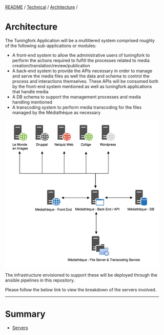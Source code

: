 [README](/) / [Technical](0e9eb851-aec6-11e7-9592-978508c84318.md) / [Architecture](d6d68f40-aec7-11e7-894f-6b718994da22.md) /

# Architecture

The Tuningfork Application will be a multitiered system comprised roughly of the following sub-applications or modules:

* A front-end system to allow the administrative users of tuningfork to perform the actions required to fulfill the processes related to media creation/translation/review/publication
* A back-end system to provide the APIs necessary in order to manage and serve the media files as well the data and schema to control the process and interactions themselves. These APIs will be consumed both by the front-end system mentioned as well as tuningfork applications that handle media
* A DB schema to support the management processes and media handling mentioned
* A transcoding system to perform media transcoding for the files managed by the Médiathèque as necessary

![Architecture*](./Architecture.png)

The infrastructure envisioned to support these will be deployed through the ansible pipelines in this repository.

Please follow the below link to view the breakdown of the servers involved.

---

# Summary

* [Servers](d6d68f41-aec7-11e7-894f-6b718994da22.md)
